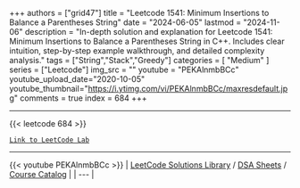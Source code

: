 
+++
authors = ["grid47"]
title = "Leetcode 1541: Minimum Insertions to Balance a Parentheses String"
date = "2024-06-05"
lastmod = "2024-11-06"
description = "In-depth solution and explanation for Leetcode 1541: Minimum Insertions to Balance a Parentheses String in C++. Includes clear intuition, step-by-step example walkthrough, and detailed complexity analysis."
tags = ["String","Stack","Greedy"]
categories = [
    "Medium"
]
series = ["Leetcode"]
img_src = ""
youtube = "PEKAlnmbBCc"
youtube_upload_date="2020-10-05"
youtube_thumbnail="https://i.ytimg.com/vi/PEKAlnmbBCc/maxresdefault.jpg"
comments = true
index = 684
+++



---
{{< leetcode 684 >}}

[`Link to LeetCode Lab`](https://leetcode.com/problems/minimum-insertions-to-balance-a-parentheses-string/description/)

---
{{< youtube PEKAlnmbBCc >}}
| [LeetCode Solutions Library](https://grid47.xyz/leetcode/) / [DSA Sheets](https://grid47.xyz/sheets/) / [Course Catalog](https://grid47.xyz/courses/) |
| --- |
